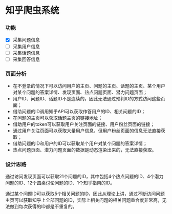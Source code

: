 # 知乎爬虫系统

### 功能

- [x] 采集问题信息
- [ ] 采集用户信息
- [ ] 采集话题信息
- [ ] 采集回答信息

### 页面分析

- 在不登录的情况下可以访问用户的主页、问题的主页、话题的主页、某个用户对某个问题的答案详情、发现页面、热点问题页面、潜力问题页面；
- 用户ID、问题ID、话题ID不是连续的，因此无法通过预判ID的方式访问这些页面；
- 借助问题的ID调用知乎API可以获取作答用户的ID、相关问题的ID；
- 在问题的主页可以获取话题主页的链接地址；
- 借助用户的token可以获取用户关注页面的链接、用户粉丝页面的链接；
- 通过用户关注页面可以获取大量用户信息，但用户粉丝页面的信息无法直接获取；
- 借助问题的ID和用户的ID可以获取某个用户对某个问题的答案详情；
- 热点问题页面、潜力问题页面的数据是动态渲染出来的，无法直接获取。

### 设计思路

通过访问发现页面可以获取21个问题的ID，其中包括4个热点问题的ID、4个潜力问题的ID、12个圆桌讨论问题的ID、1个知乎指南的ID。

通过某个问题ID可以获取5个相关问题的ID，因此从理论上讲，通过不断访问问题主页可以获取知乎上全部问题的ID，实际上相关问题的相关问题重合度非常高，无法做到每次获得的ID都是不重复的。